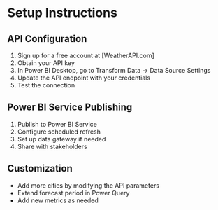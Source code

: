 # Setup Instructions

## API Configuration
1. Sign up for a free account at [WeatherAPI.com]
2. Obtain your API key
3. In Power BI Desktop, go to Transform Data → Data Source Settings
4. Update the API endpoint with your credentials
5. Test the connection

## Power BI Service Publishing
1. Publish to Power BI Service
2. Configure scheduled refresh
3. Set up data gateway if needed
4. Share with stakeholders

## Customization
- Add more cities by modifying the API parameters
- Extend forecast period in Power Query
- Add new metrics as needed
